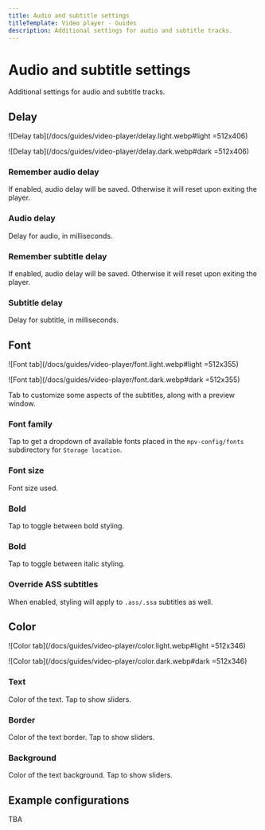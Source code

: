 ```yaml
---
title: Audio and subtitle settings
titleTemplate: Video player - Guides
description: Additional settings for audio and subtitle tracks.
---
```


<script setup>
import TitleIcon from "@theme/components/TitleIcon.vue";
</script>

# Audio and subtitle settings

Additional settings for audio and subtitle tracks.

## Delay

![Delay tab](/docs/guides/video-player/delay.light.webp#light =512x406)

![Delay tab](/docs/guides/video-player/delay.dark.webp#dark =512x406)

### Remember audio delay <Badge text="Off" type="info" />

If enabled, audio delay will be saved. Otherwise it will reset upon exiting the player.

### Audio delay <Badge text="0 ms" type="info" />

Delay for audio, in milliseconds.

### Remember subtitle delay <Badge text="Off" type="info" />

If enabled, audio delay will be saved. Otherwise it will reset upon exiting the player.

### Subtitle delay <Badge text="0 ms" type="info" />

Delay for subtitle, in milliseconds.

## Font

![Font tab](/docs/guides/video-player/font.light.webp#light =512x355)

![Font tab](/docs/guides/video-player/font.dark.webp#dark =512x355)

Tab to customize some aspects of the subtitles, along with a preview window.

### <TitleIcon name="font_family"/> Font family <Badge text="Sans serif" type="info" />

<!-- TODO: add link to `data and storage` when/if it get its own page for `Storage location` -->
Tap to get a dropdown of available fonts placed in the `mpv-config/fonts` subdirectory for `Storage location`.

### Font size <Badge text="55" type="info" />

Font size used.

### <TitleIcon name="font_bold"/> Bold <Badge text="Off" type="info" />

Tap to toggle between bold styling.

### <TitleIcon name="font_italic"/> Bold <Badge text="Off" type="info" />

Tap to toggle between italic styling.

### Override ASS subtitles <Badge text="Off" type="info" />

When enabled, styling will apply to `.ass/.ssa` subtitles as well.

## Color

![Color tab](/docs/guides/video-player/color.light.webp#light =512x346)

![Color tab](/docs/guides/video-player/color.dark.webp#dark =512x346)

### Text <Badge text="#FFFFFFFF" type="info" />

Color of the text. Tap to show sliders.

### Border <Badge text="#FF000000" type="info" />

Color of the text border. Tap to show sliders.

### Background <Badge text="#00000000" type="info" />

Color of the text background. Tap to show sliders.

## Example configurations

TBA
